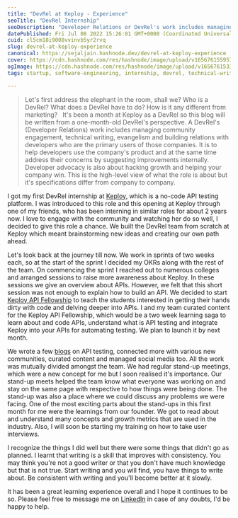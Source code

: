 ```yaml
---
title: "DevRel at Keploy - Experience"
seoTitle: "DevRel Internship"
seoDescription: "Developer Relations or DevRel's work includes managing community, technical writing, evangelism and building relations with developers."
datePublished: Fri Jul 08 2022 15:26:01 GMT+0000 (Coordinated Universal Time)
cuid: cl5cm18i9008vvinvb5yr2rvq
slug: devrel-at-keploy-experience
canonical: https://sejaljain.hashnode.dev/devrel-at-keploy-experience
cover: https://cdn.hashnode.com/res/hashnode/image/upload/v1656761559570/fSX9eA3D-.png
ogImage: https://cdn.hashnode.com/res/hashnode/image/upload/v1656761533623/kcmawuqQ5.png
tags: startup, software-engineering, internship, devrel, technical-writing-1

---
```


> Let's first address the elephant in the room, shall we? Who is a DevRel? What does a DevRel have to do? How is it any different from marketing?
 
It's been a month at Keploy as a DevRel so this blog will be written from a one-month-old DevRel's perspective. A DevRel's (Developer Relations) work includes managing community engagement, technical writing, evangelism and building relations with developers who are the primary users of those companies. It is to help developers use the company's product and at the same time address their concerns by suggesting improvements internally. Developer advocacy is also about hacking growth and helping your company win. This is the high-level view of what the role is about but it's specifications differ from company to company.

I got my first DevRel internship at [Keploy](https://keploy.io/), which is a no-code API testing platform. I was introduced to this role and this opening at Keploy through one of my friends, who has been interning in similar roles for about 2 years now. I love to engage with the community and watching her do so well, I decided to give this role a chance. We built the DevRel team from scratch at Keploy which meant brainstorming new ideas and creating our own path ahead.

Let's look back at the journey till now. We work in sprints of two weeks each, so at the start of the sprint I decided my OKRs along with the rest of the team. On commencing the sprint I reached out to numerous colleges and arranged sessions to raise more awareness about Keploy. In these sessions we give an overview about APIs. However, we felt that this short session was not enough to explain how to build an API. We decided to start [Keploy API Fellowship](https://fellowship.keploy.io/) to teach the students interested in getting their hands dirty with code and delving deeper into APIs. I and my team curated content for the Keploy API Fellowship, which would be a two week learning saga to learn about and code APIs, understand what is API testing and integrate Keploy into your APIs for automating testing. We plan to launch it by next month.

We wrote a few [blogs](https://keploy.hashnode.dev/) on API testing, connected more with various new communities, curated content and managed social media too. All the work was mutually divided amongst the team. We had regular stand-up meetings, which were a new concept for me but I soon realised it's importance. Our stand-up meets helped the team know what everyone was working on and stay on the same page with respective to how things were being done. The stand-up was also a place where we could discuss any problems we were facing. One of the most exciting parts about the stand-ups in this first month for me were the learnings from our founder. We got to read about and understand many concepts and growth metrics that are used in the industry. Also, I will soon be starting my training on how to take user interviews.

I recognize the things I did well but there were some things that didn't go as planned. I learnt that writing is a skill that improves with consistency. You may think you're not a good writer or that you don't have much knowledge but that is not true. Start writing and you will find, you have things to write about. Be consistent with writing and you'll become better at it slowly. 

It has been a great learning experience overall and I hope it continues to be so. Please feel free to message me on [LinkedIn](https://www.linkedin.com/in/sejal-jain17/) in case of any doubts, I'd be happy to help.